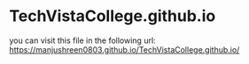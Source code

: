 # TechVistaCollege.github.io

you can visit this file in the following url:
https://manjushreen0803.github.io/TechVistaCollege.github.io/
